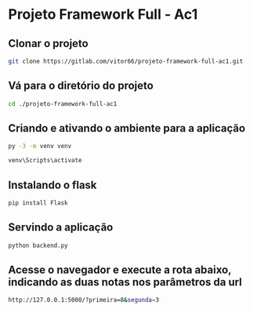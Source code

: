 # Projeto Framework Full - Ac1

## Clonar o projeto

```sh
git clone https://gitlab.com/vitor66/projeto-framework-full-ac1.git
```



## Vá para o diretório do projeto

```sh
cd ./projeto-framework-full-ac1
```

## Criando e ativando o ambiente para a aplicação

```sh
py -3 -m venv venv
```
```sh
venv\Scripts\activate
```

## Instalando o flask

```sh
pip install Flask
```

## Servindo a aplicação

```sh
python backend.py
```

## Acesse o navegador e execute a rota abaixo, indicando as duas notas nos parâmetros da url

```sh
http://127.0.0.1:5000/?primeira=8&segunda=3

```